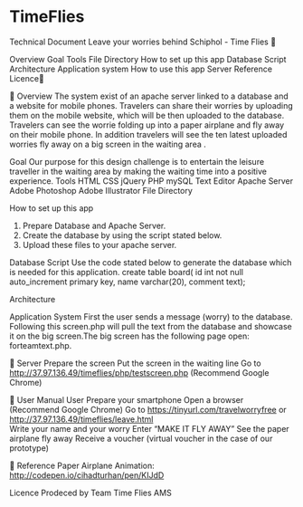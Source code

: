 # TimeFlies
Technical Document
Leave your worries behind
Schiphol - Time Flies


Overview
Goal
Tools
File Directory
How to set up this app
Database Script
Architecture
Application system
How to use this app
Server
Reference
Licence





Overview
The system exist of an apache server linked to a database and a website for mobile phones.
Travelers can share their worries by uploading them on the mobile website, which will be then uploaded to the database. Travelers can see the worrie folding up into a paper airplane and fly away on their mobile phone. In addition travelers will see the ten latest uploaded worries fly away on a big screen in the waiting area . 

Goal
Our purpose for this design challenge is to entertain the leisure traveller in the waiting area by making the waiting time into a positive experience.
Tools
HTML
CSS
jQuery
PHP
mySQL
Text Editor
Apache Server
Adobe Photoshop
Adobe Illustrator
File Directory



How to set up this app
1.	Prepare Database and Apache Server.
2.	Create the database by using the script stated below.
3.	Upload these files to your apache server.


Database Script
Use the code stated below to generate the database which is needed for this application.
create table board( id int not null auto_increment primary key, name varchar(20), comment text);


Architecture


Application System
First the user sends a message (worry) to the database. Following this screen.php will pull the text from the database and showcase it on the big screen.The big screen has the following page open: forteamtext.php.





Server
Prepare the screen 
Put the screen in the waiting line
Go to http://37.97.136.49/timeflies/php/testscreen.php  (Recommend Google Chrome)
	



User Manual
User
Prepare your smartphone
Open a browser (Recommend Google Chrome)
Go to https://tinyurl.com/travelworryfree or http://37.97.136.49/timeflies/leave.html  
Write your name and  your worry
Enter “MAKE IT FLY AWAY”
See the paper airplane fly away
Receive a voucher (virtual voucher in the case of our prototype)


Reference
Paper Airplane Animation: http://codepen.io/cihadturhan/pen/KIJdD

Licence
Prodeced by Team Time Flies AMS
